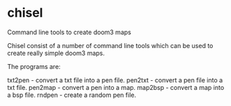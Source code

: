# chisel
Command line tools to create doom3 maps

Chisel consist of a number of command line tools which
can be used to create really simple doom3 maps.

The programs are:

txt2pen   - convert a txt file into a pen file.
pen2txt   - convert a pen file into a txt file.
pen2map   - convert a pen into a map.
map2bsp   - convert a map into a bsp file.
rndpen    - create a random pen file.
